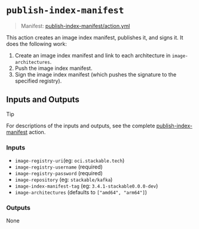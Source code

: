 # `publish-index-manifest`

> Manifest: [publish-index-manifest/action.yml][publish-index-manifest]

This action creates an image index manifest, publishes it, and signs it. It does the following work:

1. Create an image index manifest and link to each architecture in `image-architectures`.
2. Push the image index manifest.
3. Sign the image index manifest (which pushes the signature to the specified registry).

## Inputs and Outputs

> [!TIP]
> For descriptions of the inputs and outputs, see the complete [publish-index-manifest] action.

### Inputs

- `image-registry-uri`(eg: `oci.stackable.tech`)
- `image-registry-username` (required)
- `image-registry-password` (required)
- `image-repository` (eg: `stackable/kafka`)
- `image-index-manifest-tag` (eg: `3.4.1-stackable0.0.0-dev`)
- `image-architectures` (defaults to `["amd64", "arm64"]`)

### Outputs

None

[publish-index-manifest]: .//action.yml
